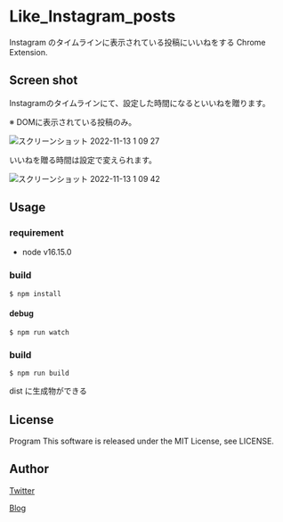 # Like_Instagram_posts

Instagram のタイムラインに表示されている投稿にいいねをする Chrome Extension.

## Screen shot

Instagramのタイムラインにて、設定した時間になるといいねを贈ります。

※ DOMに表示されている投稿のみ。

![スクリーンショット 2022-11-13 1 09 27](https://user-images.githubusercontent.com/13119897/201486760-f9168527-8475-4e4e-9898-407088248991.jpg)

いいねを贈る時間は設定で変えられます。

![スクリーンショット 2022-11-13 1 09 42](https://user-images.githubusercontent.com/13119897/201486767-47ee30b9-15c9-47ff-bf42-7c0ee2152283.jpg)


## Usage

### requirement

- node v16.15.0

### build

```
$ npm install
```

#### debug

```
$ npm run watch
```

### build

```
$ npm run build
```

dist に生成物ができる

## License

Program
This software is released under the MIT License, see LICENSE.

## Author

[Twitter](https://twitter.com/momijinn_aka)

[Blog](https://www.autumn-color.com/)
